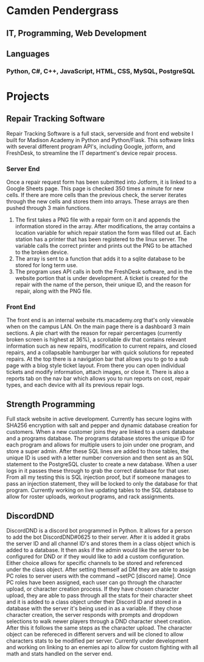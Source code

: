 # Camden Pendergrass

## IT, Programming, Web Development

## Languages
### Python, C#, C++, JavaScript, HTML, CSS, MySQL, PostgreSQL

# Projects

## Repair Tracking Software
Repair Tracking Software is a full stack, serverside and front end website I built for Madison Academy in Python and Python/Flask. This software links with several different program API's, including Google, jotform, and FreshDesk, to streamline the IT department's device repair process.

### Server End
Once a repair request form has been submitted into Jotform, it is linked to a Google Sheets page. This page is checked 350 times a minute for new cells. If there are more cells than the previous check, the server iterates through the new cells and stores them into arrays. These arrays are then pushed through 3 main functions. 

1. The first takes a PNG file with a repair form on it and appends the information stored in the array. After modifications, the array contains a location variable for which repair station the form was filled out at. Each station has a printer that has been registered to the linux server. The variable calls the correct printer and prints out the PNG to be attached to the broken device.
2. The array is sent to a function that adds it to a sqlite database to be stored for long term use.
3. The program uses API calls in both the FreshDesk software, and in the website portion that is under development. A ticket is created for the repair with the name of the person, their unique ID, and the reason for repair, along with the PNG file.

### Front End
The front end is an internal website rts.macademy.org that's only viewable when on the campus LAN. On the main page there is a dashboard 3 main sections. A pie chart with the reason for repair percentages (currently broken screen is highest at 36%), a scrollable div that contains relevant information such as new repairs, modification to current repairs, and closed repairs, and a collapsable hamburger bar with quick solutions for repeated repairs. At the top there is a navigation bar that allows you to go to a sub page with a blog style ticket layout. From there you can open individual tickets and modify information, attach images, or close it. There is also a reports tab on the nav bar which allows you to run reports on cost, repair types, and each device with all its previous repair logs.

## Strength Programming

Full stack website in active development. Currently has secure logins with SHA256 encryption with salt and pepper and dynamic database creation for customers. When a new customer joins they are linked to a users database and a programs database. The programs database stores the unique ID for each program and allows for multiple users to join under one program, and store a super admin. After these SQL lines are added to those tables, the unique ID is used with a letter number conversion and then sent as an SQL statement to the PostgreSQL cluster to create a new database. When a user logs in it passes these through to grab the correct database for that user. From all my testing this is SQL injection proof, but if someone manages to pass an injection statement, they will be locked to only the database for that program. Currently working on live updating tables to the SQL database to allow for roster uploads, workout programs, and rack assignments.

## DiscordDND

DiscordDND is a discord bot programmed in Python. It allows for a person to add the bot DiscordDND#0625 to their server. After it is added it grabs the server ID and all channel ID's and stores them in a class object which is added to a database. It then asks if the admin would like the server to be configured for DND or if they would like to add a custom configuration. Either choice allows for specific channels to be stored and referenced under the class object. After setting themself ad DM they are able to assign PC roles to server users with the command ~setPC [discord name]. Once PC roles have been assigned, each user can go through the character upload, or character creation process. If they have chosen character upload, they are able to pass through all the stats for their character sheet and it is added to a class object under their Discord ID and stored in a database with the server it's being used in as a variable. If they chose character creation, the server responds with prompts and dropdown selections to walk newer players through a DND character sheet creation. After this it follows the same steps as the character upload. The character object can be refereced in different servers and will be cloned to allow characters stats to be modified per server. Currently under development and working on linking to an enemies api to allow for custom fighting with all math and stats handled on the server end.


<script src="http://code.jquery.com/jquery-1.4.2.min.js"></script> <script> var x = document.getElementsByClassName("creds"); setTimeout(() => { x[0].remove(); }, 10); </script>
